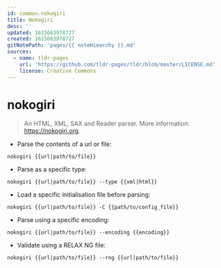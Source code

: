 ```yaml
---
id: common.nokogiri
title: Nokogiri
desc: ''
updated: 1615663978727
created: 1615663978727
gitNotePath: 'pages/{{ noteHiearchy }}.md'
sources:
  - name: tldr-pages
    url: 'https://github.com/tldr-pages/tldr/blob/master/LICENSE.md'
    license: Creative Commons
---
```

# nokogiri

> An HTML, XML, SAX and Reader parser.
> More information: <https://nokogiri.org>.

- Parse the contents of a url or file:

`nokogiri {{url|path/to/file}}`

- Parse as a specific type:

`nokogiri {{url|path/to/file}} --type {{xml|html}}`

- Load a specific initialisation file before parsing:

`nokogiri {{url|path/to/file}} -C {{path/to/config_file}}`

- Parse using a specific encoding:

`nokogiri {{url|path/to/file}} --encoding {{encoding}}`

- Validate using a RELAX NG file:

`nokogiri {{url|path/to/file}} --rng {{url|path/to/file}}`

